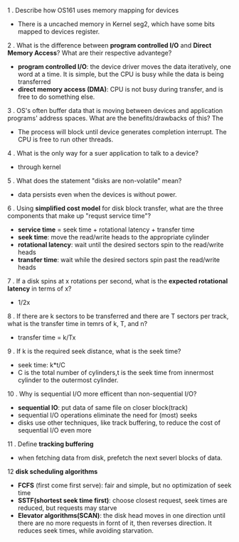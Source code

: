 1 . Describe how OS161 uses memory mapping for devices

- There is a uncached memory in Kernel seg2, which have some bits mapped to devices register.

2 . What is the difference between **program controlled I/O** and **Direct Memory Access**? What are their respective advantege?

- **program controlled I/O**: the device driver moves the data iteratively, one word at a time. It is simple, but the CPU is busy while the data is being transferred
- **direct memory access (DMA)**: CPU is not busy during transfer, and is free to do something else.

3 . OS's often buffer data that is moving between devices and application programs' address spaces. What are the benefits/drawbacks of this?
The 

- The process will block until device generates completion interrupt. The CPU is free to run other threads.

4 . What is the only way for a suer application to talk to a device?

- through kernel

5 . What does the statement "disks are non-volatile" mean?

- data persists even when the devices is without power.

6 . Using **simplified cost model** for disk block transfer, what are the three components that make up "requst service time"?

- **service time** = seek time + rotational latency + transfer time
- **seek time**: move the read/write heads to the appropriate cylinder
- **rotational latency**: wait until the desired sectors spin to the read/write heads
- **transfer time**: wait while the desired sectors spin past the read/write heads

7 . If a disk spins at x rotations per second, what is the **expected rotational latency** in terms of x?

- 1/2x

8 . If there are k sectors to be transferred and there  are T sectors per track, what is the transfer time in temrs of k, T, and n?

- transfer time = k/Tx

9 . If k is the required seek distance, what is the seek time?

- seek time: k*t/C
- C is the total number of cylinders,t is the seek time from innermost cylinder to the outermost cylinder.

10 . Why is sequential I/O more efficent than non-sequential I/O?

- **sequential IO**: put data of same file on closer block(track)
- sequential I/O operations eliminate the need for (most) seeks
- disks use other techniques, like track buffering, to reduce the cost of sequential I/O even more

11 . Define **tracking buffering**

- when fetching data from disk, prefetch the next severl blocks of data.

12 **disk scheduling algorithms** 

- **FCFS** (first come first serve): fair and simple, but no optimization of seek time
- **SSTF(shortest seek time first)**: choose closest request, seek times are reduced, but requests may starve
- **Elevator algorithms(SCAN)**: the disk head moves in one direction until there are no more requests in fornt of it, then reverses direction. It reduces seek times, while avoiding starvation.